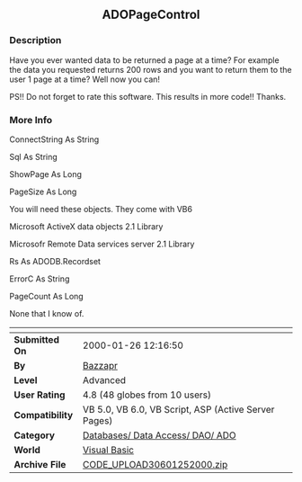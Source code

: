 ﻿<div align="center">

## ADOPageControl


</div>

### Description

Have you ever wanted data to be returned a page at a time? For example the data you requested returns 200 rows and you want to return them to the user 1 page at a time? Well now you can!

PS!! Do not forget to rate this software. This results in more code!! Thanks.
 
### More Info
 
ConnectString As String

Sql    As String

ShowPage   As Long

PageSize   As Long

You will need these objects. They come with VB6

Microsoft ActiveX data objects 2.1 Library

Microsofr Remote Data services server 2.1 Library

Rs    As ADODB.Recordset

ErrorC   As String

PageCount  As Long

None that I know of.


<span>             |<span>
---                |---
**Submitted On**   |2000-01-26 12:16:50
**By**             |[Bazzapr](https://github.com/Planet-Source-Code/PSCIndex/blob/master/ByAuthor/bazzapr.md)
**Level**          |Advanced
**User Rating**    |4.8 (48 globes from 10 users)
**Compatibility**  |VB 5\.0, VB 6\.0, VB Script, ASP \(Active Server Pages\) 
**Category**       |[Databases/ Data Access/ DAO/ ADO](https://github.com/Planet-Source-Code/PSCIndex/blob/master/ByCategory/databases-data-access-dao-ado__1-6.md)
**World**          |[Visual Basic](https://github.com/Planet-Source-Code/PSCIndex/blob/master/ByWorld/visual-basic.md)
**Archive File**   |[CODE\_UPLOAD30601252000\.zip](https://github.com/Planet-Source-Code/bazzapr-adopagecontrol__1-5684/archive/master.zip)








